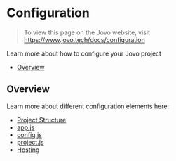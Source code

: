 # Configuration

> To view this page on the Jovo website, visit https://www.jovo.tech/docs/configuration

Learn more about how to configure your Jovo project

* [Overview](#overview)


## Overview

Learn more about different configuration elements here:

* [Project Structure](./project-structure.md './project-structure')
* [app.js](./app-js.md'./app-js')
* [config.js](./config-js.md'./config-js')
* [project.js](./project-js.md'./project-js')
* [Hosting](./hosting'./hosting')




<!--[metadata]: {"description": "Learn how to configure your Jovo Voice App for Amazon Alexa and Google Assistant", "route": "configuration"}-->
